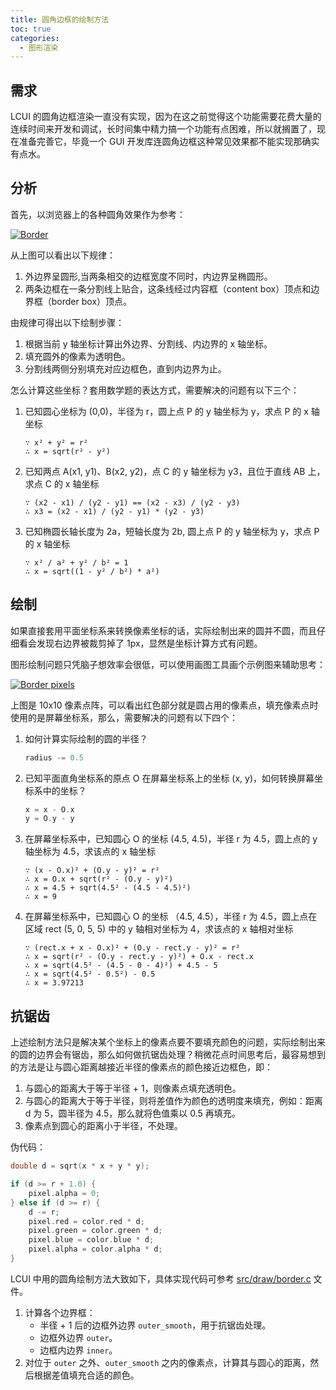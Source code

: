 ```yaml
---
title: 圆角边框的绘制方法
toc: true
categories:
  - 图形渲染
---
```

## 需求

LCUI 的圆角边框渲染一直没有实现，因为在这之前觉得这个功能需要花费大量的连续时间来开发和调试，长时间集中精力搞一个功能有点困难，所以就搁置了，现在准备完善它，毕竟一个 GUI 开发库连圆角边框这种常见效果都不能实现那确实有点水。

<!-- more -->

## 分析

首先，以浏览器上的各种圆角效果作为参考：

[![Border](/static/images/devlog/20190803213503.png "Border")](/static/images/devlog/20190803213503.png)

从上图可以看出以下规律：

1. 外边界呈圆形,当两条相交的边框宽度不同时，内边界呈椭圆形。
1. 两条边框在一条分割线上贴合，这条线经过内容框（content box）顶点和边界框（border box）顶点。

由规律可得出以下绘制步骤：

1. 根据当前 y 轴坐标计算出外边界、分割线、内边界的 x 轴坐标。
1. 填充圆外的像素为透明色。
1. 分割线两侧分别填充对应边框色，直到内边界为止。

怎么计算这些坐标？套用数学题的表达方式，需要解决的问题有以下三个：

1. 已知圆心坐标为 (0,0)，半径为 r，圆上点 P 的 y 轴坐标为 y，求点 P 的 x 轴坐标

    ``` text
    ∵ x² + y² = r²
    ∴ x = sqrt(r² - y²)
    ```

1. 已知两点 A(x1, y1)、B(x2, y2)，点 C 的 y 轴坐标为 y3，且位于直线 AB 上，求点 C 的 x 轴坐标

    ``` text
    ∵ (x2 - x1) / (y2 - y1) == (x2 - x3) / (y2 - y3)
    ∴ x3 = (x2 - x1) / (y2 - y1) * (y2 - y3)
    ```

1. 已知椭圆长轴长度为 2a，短轴长度为 2b, 圆上点 P 的 y 轴坐标为 y，求点 P 的 x 轴坐标

    ``` text
    ∵ x² / a² + y² / b² = 1
    ∴ x = sqrt((1 - y² / b²) * a²)
    ```

## 绘制

如果直接套用平面坐标系来转换像素坐标的话，实际绘制出来的圆并不圆，而且仔细看会发现右边界被裁剪掉了 1px，显然是坐标计算方式有问题。

图形绘制问题只凭脑子想效率会很低，可以使用画图工具画个示例图来辅助思考：

[![Border pixels](/static/images/devlog/201908252020.png "Border pixels")](/static/images/devlog/201908252020.png)

上图是 10x10 像素点阵，可以看出红色部分就是圆占用的像素点，填充像素点时使用的是屏幕坐标系，那么，需要解决的问题有以下四个：

1. 如何计算实际绘制的圆的半径？

    ``` c
    radius -= 0.5
    ```

1. 已知平面直角坐标系的原点 O 在屏幕坐标系上的坐标 (x, y)，如何转换屏幕坐标系中的坐标？

    ``` c
    x = x - O.x
    y = O.y - y
    ```

1. 在屏幕坐标系中，已知圆心 O 的坐标 (4.5, 4.5)，半径 r 为 4.5，圆上点的 y 轴坐标为 4.5，求该点的 x 轴坐标

    ``` text
    ∵ (x - O.x)² + (O.y - y)² = r²
    ∴ x = O.x + sqrt(r² - (O.y - y)²)
    ∴ x = 4.5 + sqrt(4.5² - (4.5 - 4.5)²)
    ∴ x = 9
    ```

1. 在屏幕坐标系中，已知圆心 O 的坐标 （4.5, 4.5），半径 r 为 4.5，圆上点在区域 rect (5, 0, 5, 5) 中的 y 轴相对坐标为 4，求该点的 x 轴相对坐标

    ``` text
    ∵ (rect.x + x - O.x)² + (O.y - rect.y - y)² = r²
    ∴ x = sqrt(r² - (O.y - rect.y - y)²) + O.x - rect.x
    ∴ x = sqrt(4.5² - (4.5 - 0 - 4)²) + 4.5 - 5
    ∴ x = sqrt(4.5² - 0.5²) - 0.5
    ∴ x = 3.97213
    ```

## 抗锯齿

上述绘制方法只是解决某个坐标上的像素点要不要填充颜色的问题，实际绘制出来的圆的边界会有锯齿，那么如何做抗锯齿处理？稍微花点时间思考后，最容易想到的方法是让与圆心距离越接近半径的像素点的颜色接近边框色，即：

1. 与圆心的距离大于等于半径 + 1，则像素点填充透明色。
1. 与圆心的距离大于等于半径，则将差值作为颜色的透明度来填充，例如：距离 d 为 5，圆半径为 4.5，那么就将色值乘以 0.5 再填充。
1. 像素点到圆心的距离小于半径，不处理。

伪代码：

```c
double d = sqrt(x * x + y * y);

if (d >= r + 1.0) {
    pixel.alpha = 0;
} else if (d >= r) {
    d -= r;
    pixel.red = color.red * d;
    pixel.green = color.green * d;
    pixel.blue = color.blue * d;
    pixel.alpha = color.alpha * d;
}
```

LCUI 中用的圆角绘制方法大致如下，具体实现代码可参考 [src/draw/border.c](https://github.com/lc-soft/LCUI/blob/480737bc48ee328aa3eece53339572367c509f17/src/draw/border.c#L80) 文件。

1. 计算各个边界框：
    - 半径 + 1 后的边框外边界 `outer_smooth`，用于抗锯齿处理。
    - 边框外边界 `outer`。
    - 边框内边界 `inner`。
1. 对位于 `outer` 之外、`outer_smooth` 之内的像素点，计算其与圆心的距离，然后根据差值填充合适的颜色。
